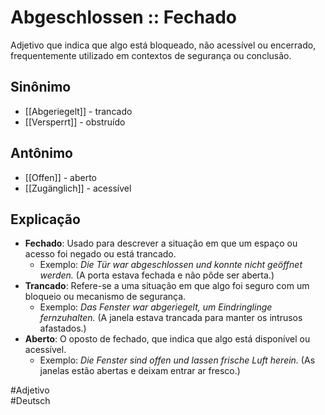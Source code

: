 # Abgeschlossen :: Fechado
Adjetivo que indica que algo está bloqueado, não acessível ou encerrado, frequentemente utilizado em contextos de segurança ou conclusão.

## Sinônimo
- [[Abgeriegelt]] - trancado  
- [[Versperrt]] - obstruído  

## Antônimo
- [[Offen]] - aberto  
- [[Zugänglich]] - acessível  

## Explicação
- **Fechado**: Usado para descrever a situação em que um espaço ou acesso foi negado ou está trancado.
  - Exemplo: *Die Tür war abgeschlossen und konnte nicht geöffnet werden.* (A porta estava fechada e não pôde ser aberta.)
- **Trancado**: Refere-se a uma situação em que algo foi seguro com um bloqueio ou mecanismo de segurança.
  - Exemplo: *Das Fenster war abgeriegelt, um Eindringlinge fernzuhalten.* (A janela estava trancada para manter os intrusos afastados.)
- **Aberto**: O oposto de fechado, que indica que algo está disponível ou acessível.
  - Exemplo: *Die Fenster sind offen und lassen frische Luft herein.* (As janelas estão abertas e deixam entrar ar fresco.)

#Adjetivo  
#Deutsch